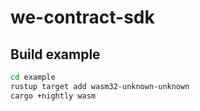 # we-contract-sdk

## Build example
```sh
cd example
rustup target add wasm32-unknown-unknown
cargo +nightly wasm
```
